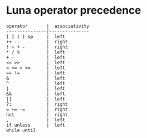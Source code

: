 
# Luna operator precedence

    operator       |  associativity
    ---------------|---------------
    [ ] ( ) sp     |  left
    ++ --          |  right
    ! ~ + -        |  right
    * / %          |  left
    + -            |  left
    << >>          |  left
    < <= > >=      |  left
    == !=          |  left
    &              |  left
    ^              |  left
    |              |  left
    &&             |  left
    ||             |  left
    ?:             |  right
    = += -=        |  right
    not            |  right
    ,              |  left
    if unless      |  left
    while until

